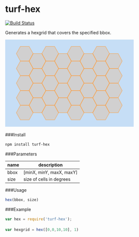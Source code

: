 turf-hex
========
[![Build Status](https://travis-ci.org/Turfjs/turf-hex.svg?branch=master)](https://travis-ci.org/Turfjs/turf-hex)

Generates a hexgrid that covers the specified bbox.

![Example](example.png)

###Install

```sh
npm install turf-hex
```

###Parameters

name|description
---|---
bbox|[minX, minY, maxX, maxY]
size|size of cells in degrees

###Usage

```js
hex(bbox, size)
```

###Example

```js
var hex = require('turf-hex');

var hexgrid = hex([0,0,10,10], 1)
```
